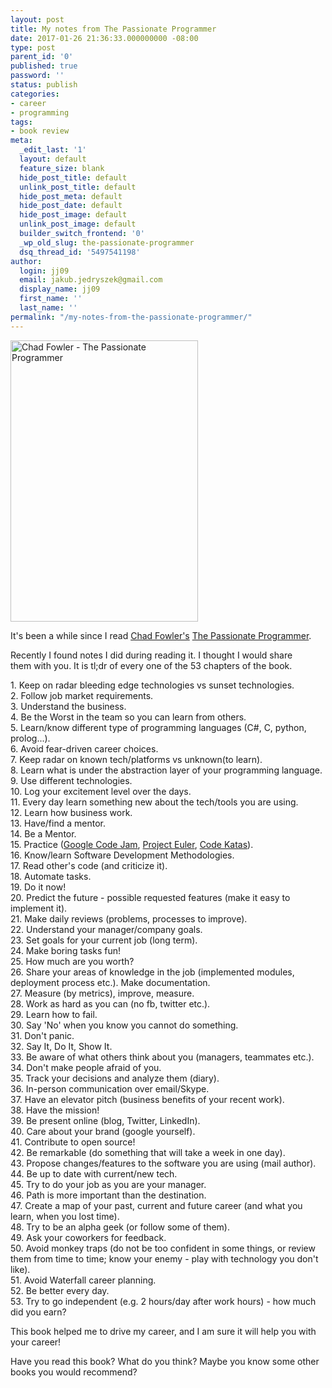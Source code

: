 ```yaml
---
layout: post
title: My notes from The Passionate Programmer
date: 2017-01-26 21:36:33.000000000 -08:00
type: post
parent_id: '0'
published: true
password: ''
status: publish
categories:
- career
- programming
tags:
- book review
meta:
  _edit_last: '1'
  layout: default
  feature_size: blank
  hide_post_title: default
  unlink_post_title: default
  hide_post_meta: default
  hide_post_date: default
  hide_post_image: default
  unlink_post_image: default
  builder_switch_frontend: '0'
  _wp_old_slug: the-passionate-programmer
  dsq_thread_id: '5497541198'
author:
  login: jj09
  email: jakub.jedryszek@gmail.com
  display_name: jj09
  first_name: ''
  last_name: ''
permalink: "/my-notes-from-the-passionate-programmer/"
---
```

<p><a href="http://amzn.to/2DKemOf"><img class="aligncenter size-full wp-image-32" src="{{ site.baseurl }}/assets/2017/01/Chad-Fowler-The-Passionate-Programmer.jpg" alt="Chad Fowler - The Passionate Programmer" width="300" height="450" /></a></p>
<p>It's been a while since I read <a href="http://chadfowler.com/">Chad Fowler's</a> <a href="http://amzn.to/2DKemOf">The Passionate Programmer</a>.</p>
<p>Recently I found notes I did during reading it. I thought I would share them with you. It is tl;dr of every one of the 53 chapters of the book.</p>
<p>1. Keep on radar bleeding edge technologies vs sunset technologies.<br />
2. Follow job market requirements.<br />
3. Understand the business.<br />
4. Be the Worst in the team so you can learn from others.<br />
5. Learn/know different type of programming languages (C#, C, python, prolog...).<br />
6. Avoid fear-driven career choices.<br />
7. Keep radar on known tech/platforms vs unknown(to learn).<br />
8. Learn what is under the abstraction layer of your programming language.<br />
9. Use different technologies.<br />
10. Log your excitement level over the days.<br />
11. Every day learn something new about the tech/tools you are using.<br />
12. Learn how business work.<br />
13. Have/find a mentor.<br />
14. Be a Mentor.<br />
15. Practice (<a href="https://codingcompetitions.withgoogle.com/codejam">Google Code Jam</a>, <a href="https://projecteuler.net/">Project Euler</a>, <a href="http://www.codekatas.org/">Code Katas</a>).<br />
16. Know/learn Software Development Methodologies.<br />
17. Read other's code (and criticize it).<br />
18. Automate tasks.<br />
19. Do it now!<br />
20. Predict the future - possible requested features (make it easy to implement it).<br />
21. Make daily reviews (problems, processes to improve).<br />
22. Understand your manager/company goals.<br />
23. Set goals for your current job (long term).<br />
24. Make boring tasks fun!<br />
25. How much are you worth?<br />
26. Share your areas of knowledge in the job (implemented modules, deployment process etc.). Make documentation.<br />
27. Measure (by metrics), improve, measure.<br />
28. Work as hard as you can (no fb, twitter etc.).<br />
29. Learn how to fail.<br />
30. Say 'No' when you know you cannot do something.<br />
31. Don't panic.<br />
32. Say It, Do It, Show It.<br />
33. Be aware of what others think about you (managers, teammates etc.).<br />
34. Don't make people afraid of you.<br />
35. Track your decisions and analyze them (diary).<br />
36. In-person communication over email/Skype.<br />
37. Have an elevator pitch (business benefits of your recent work).<br />
38. Have the mission!<br />
39. Be present online (blog, Twitter, LinkedIn).<br />
40. Care about your brand (google yourself).<br />
41. Contribute to open source!<br />
42. Be remarkable (do something that will take a week in one day).<br />
43. Propose changes/features to the software you are using (mail author).<br />
44. Be up to date with current/new tech.<br />
45. Try to do your job as you are your manager.<br />
46. Path is more important than the destination.<br />
47. Create a map of your past, current and future career (and what you learn, when you lost time).<br />
48. Try to be an alpha geek (or follow some of them).<br />
49. Ask your coworkers for feedback.<br />
50. Avoid monkey traps (do not be too confident in some things, or review them from time to time; know your enemy - play with technology you don't like).<br />
51. Avoid Waterfall career planning.<br />
52. Be better every day.<br />
53. Try to go independent (e.g. 2 hours/day after work hours) - how much did you earn?</p>
<p>This book helped me to drive my career, and I am sure it will help you with your career!</p>
<p>Have you read this book? What do you think? Maybe you know some other books you would recommend?</p>
